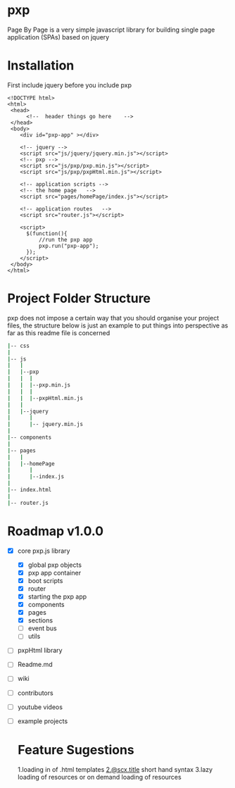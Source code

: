 # pxp
Page By Page is a very simple javascript library for building single page application (SPAs) based on jquery


# Installation
First include jquery before you include pxp
```
<!DOCTYPE html>
<html>
 <head>
      <!--  header things go here    -->
 </head>
 <body>
    <div id="pxp-app" ></div> 
    
    <!-- jquery -->
    <script src="js/jquery/jquery.min.js"></script>
    <!-- pxp -->
    <script src="js/pxp/pxp.min.js"></script>
    <script src="js/pxp/pxpHtml.min.js"></script>
    
    <!-- application scripts -->
    <!-- the home page   -->
    <script src="pages/homePage/index.js"></script>
    
    <!-- application routes   -->
    <script src="router.js"></script>
    
    <script>
      $(function(){
          //run the pxp app
          pxp.run("pxp-app");
      });
    </script>
 </body>
</html>
```

# Project Folder Structure
pxp does not impose a certain way that you should organise your project files, the structure below is just an example 
to put things into perspective as far as this readme file is concerned

```bash
|-- css 
|
|-- js 
|   |
|   |--pxp  
|   |  |    
|   |  |--pxp.min.js
|   |  |             
|   |  |--pxpHtml.min.js 
|   |  
|   |--jquery 
|      | 
|      |-- jquery.min.js 
|
|-- components
|
|-- pages
|   |
|   |--homePage
|      |
|      |--index.js
|       
|-- index.html
|
|-- router.js
```
       
# Roadmap v1.0.0
- [x] core pxp.js library
  - [x] global pxp objects
  - [x] pxp app container
  - [x] boot scripts
  - [x] router
  - [x] starting the pxp app
  - [x] components
  - [x]  pages
  - [x] sections
  - [ ] event bus
  - [ ] utils
- [ ] pxpHtml library
- [ ] Readme.md
- [ ] wiki
- [ ] contributors
- [ ] youtube videos
- [ ] example projects
  
  # Feature Sugestions
  1.loading in of .html templates
  2.@scx.title short hand syntax
  3.lazy loading of resources or on demand loading of resources
